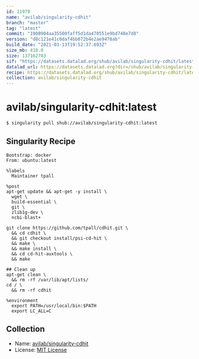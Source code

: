 ```yaml
---
id: 11979
name: "avilab/singularity-cdhit"
branch: "master"
tag: "latest"
commit: "1908904aa35500faff5d1da470551e9bd740e7d8"
version: "d8c121e41c0daf4bb072b4e2ae9478ab"
build_date: "2021-03-13T19:52:37.693Z"
size_mb: 418.0
size: 137162783
sif: "https://datasets.datalad.org/shub/avilab/singularity-cdhit/latest/2021-03-13-1908904a-d8c121e4/d8c121e41c0daf4bb072b4e2ae9478ab.sif"
datalad_url: https://datasets.datalad.org?dir=/shub/avilab/singularity-cdhit/latest/2021-03-13-1908904a-d8c121e4/
recipe: https://datasets.datalad.org/shub/avilab/singularity-cdhit/latest/2021-03-13-1908904a-d8c121e4/Singularity
collection: avilab/singularity-cdhit
---
```


# avilab/singularity-cdhit:latest

```bash
$ singularity pull shub://avilab/singularity-cdhit:latest
```

## Singularity Recipe

```singularity
Bootstrap: docker
From: ubuntu:latest

%labels
  Maintainer tpall

%post
apt-get update && apt-get -y install \
  wget \
  build-essential \
  git \
  zlib1g-dev \
  ncbi-blast+

git clone https://github.com/tpall/cdhit.git \
  && cd cdhit \
  && git checkout install/psi-cd-hit \
  && make \
  && make install \
  && cd cd-hit-auxtools \
  && make

## Clean up
apt-get clean \
  && rm -rf /var/lib/apt/lists/ 
cd / \
  && rm -rf cdhit

%environment
  export PATH=/usr/local/bin:$PATH
  export LC_ALL=C
```

## Collection

 - Name: [avilab/singularity-cdhit](https://github.com/avilab/singularity-cdhit)
 - License: [MIT License](https://api.github.com/licenses/mit)

